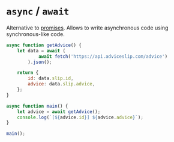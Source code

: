 # `async` / `await`

Alternative to [promises](promises.md). Allows to write asynchronous code using synchronous-like code.

```javascript
async function getAdvice() {
    let data = await (
            await fetch('https://api.adviceslip.com/advice')
        ).json();

    return {
        id: data.slip.id,
        advice: data.slip.advice,
    };
}

async function main() {
    let advice = await getAdvice();
    console.log(`[${advice.id}] ${advice.advice}`);
}

main();
```
